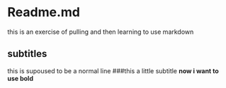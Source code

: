 # Readme.md
this is an exercise of pulling and then learning to use markdown
## subtitles
this is supoused to be a normal line
###this a little subtitle
**now i want to use bold**

